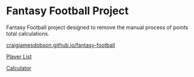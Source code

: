Fantasy Football Project
==========================

Fantasy Football project designed to remove the manual process of points total calculations.

[craigjamesdobson.github.io/fantasy-football](https://craigjamesdobson.github.io/fantasy-football)

[Player List](/players)


[Calculator](/calculator)

